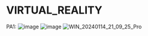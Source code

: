 # VIRTUAL_REALITY
PA1: ![image](https://github.com/yuliiafedorova/VIRTUAL_REALITY/assets/123180097/61672a22-0218-4d95-aa1c-63571276f990)
![image](https://github.com/yuliiafedorova/VIRTUAL_REALITY/assets/123180097/bf66a9b5-672d-4a9e-afa3-85cc8da486b7)
![WIN_20240114_21_09_25_Pro](https://github.com/yuliiafedorova/VIRTUAL_REALITY/assets/123180097/d1db8e63-cf0c-4d17-b9cc-3c0b7837f175)
